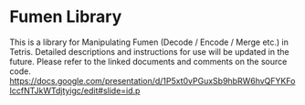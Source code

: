 # Fumen Library
This is a library for Manipulating Fumen (Decode / Encode / Merge etc.) in Tetris.
Detailed descriptions and instructions for use will be updated in the future.
Please refer to the linked documents and comments on the source code.
https://docs.google.com/presentation/d/1P5xt0vPGuxSb9hbRW6hvQFYKFoIccfNTJkWTdjtyigc/edit#slide=id.p
